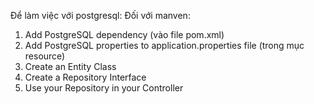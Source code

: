 Để làm việc với postgresql: 
Đối với manven:
1. Add PostgreSQL dependency (vào file pom.xml)
2. Add PostgreSQL properties to application.properties file (trong mục resource)
3. Create an Entity Class
4. Create a Repository Interface
5. Use your Repository in your Controller

